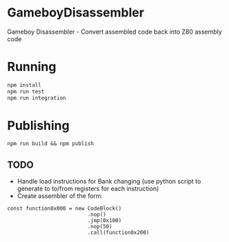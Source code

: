 # GameboyDisassembler
Gameboy Disassembler - Convert assembled code back into Z80 assembly code

# Running
```bash
npm install
npm run test
npm run integration
```

# Publishing
```
npm run build && npm publish
```

## TODO
* Handle load instructions for Bank changing (use python script to generate to to/from registers for each instruction)
* Create assembler of the form:
```
const function0x000 = new CodeBlock()
                          .nop()
                          .jmp(0x100)
                          .nop(50)
                          .call(function0x200)
```